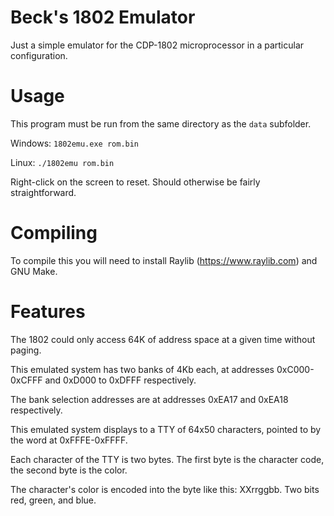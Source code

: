 
# Beck's 1802 Emulator

Just a simple emulator for the CDP-1802 microprocessor in a particular configuration.


# Usage

This program must be run from the same directory as the `data` subfolder.

Windows:
`1802emu.exe rom.bin`

Linux:
`./1802emu rom.bin`

Right-click on the screen to reset. Should otherwise be fairly straightforward.

# Compiling

To compile this you will need to install Raylib (https://www.raylib.com) and GNU Make.


# Features

The 1802 could only access 64K of address space at a given time without paging.

This emulated system has two banks of 4Kb each, at addresses 0xC000-0xCFFF and 0xD000 to 0xDFFF respectively.

The bank selection addresses are at addresses 0xEA17 and 0xEA18 respectively.

This emulated system displays to a TTY of 64x50 characters, pointed to by the word at 0xFFFE-0xFFFF.

Each character of the TTY is two bytes. The first byte is the character code, the second byte is the color.

The character's color is encoded into the byte like this: XXrrggbb. Two bits red, green, and blue.

